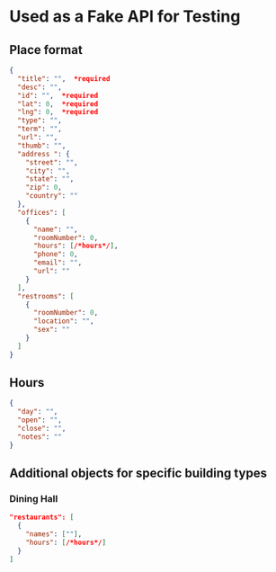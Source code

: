 # Used as a Fake API for Testing

## Place format
```json
{
  "title": "",  *required
  "desc": "",
  "id": "",  *required
  "lat": 0,  *required
  "lng": 0,  *required
  "type": "",
  "term": "",
  "url": "",
  "thumb": "",
  "address ": {
    "street": "",
    "city": "",
    "state": "",
    "zip": 0,
    "country": ""
  },
  "offices": [
    {
      "name": "",
      "roomNumber": 0,
      "hours": [/*hours*/],
      "phone": 0,
      "email": "",
      "url": ""
    }
  ],
  "restrooms": [
    {
	  "roomNumber": 0,
      "location": "",
      "sex": ""
    }
  ]
}
```

## Hours
```json
{
  "day": "",
  "open": "",
  "close": "",
  "notes": ""
}
```

## Additional objects for specific building types

### Dining Hall
```json
"restaurants": [
  {
    "names": [""],
    "hours": [/*hours*/]
  }
]
```